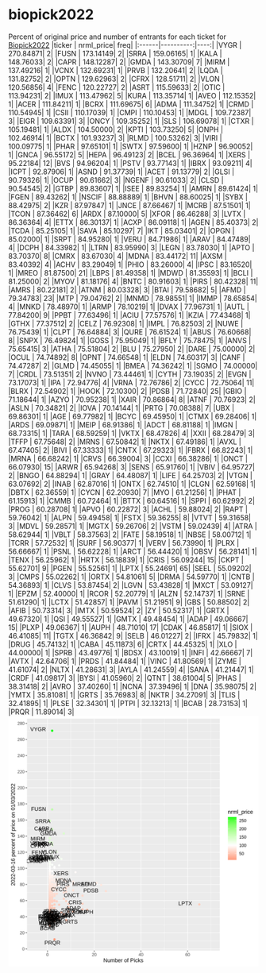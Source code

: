 # biopick2022
Percent of original price and number of entrants for each ticket for [Biopick2022](https://twitter.com/hashtag/Biopick2022)
|ticker | nrml_price| freq|
|:------|----------:|----:|
|VYGR   |  270.84871|    2|
|FUSN   |  173.14149|    2|
|SRRA   |  159.06165|    1|
|KALA   |  148.76033|    2|
|CAPR   |  148.12287|    2|
|GMDA   |  143.30709|    7|
|MIRM   |  137.49216|    1|
|VCNX   |  132.69231|    1|
|PRVB   |  132.20641|    2|
|LQDA   |  131.82752|    2|
|OPTN   |  129.62963|    2|
|CFRX   |  128.51711|    2|
|VLON   |  120.56856|    4|
|FENC   |  120.22727|    2|
|ASRT   |  115.59633|    2|
|OTIC   |  113.94231|    2|
|IMUX   |  113.47962|    5|
|KURA   |  113.35714|    1|
|AVEO   |  112.15352|    1|
|ACER   |  111.84211|    1|
|BCRX   |  111.69675|    6|
|ADMA   |  111.34752|    1|
|CRMD   |  110.54945|    1|
|CSII   |  110.17039|    1|
|CMPI   |  110.10453|    1|
|MDGL   |  109.72387|    3|
|EIGR   |  109.63391|    3|
|ONCY   |  109.35252|    1|
|SLS    |  106.69078|    1|
|CTXR   |  105.19481|    1|
|ALDX   |  104.50000|    2|
|KPTI   |  103.73250|    5|
|ONPH   |  102.46914|    1|
|BCTX   |  101.93237|    3|
|RLMD   |  100.53262|    3|
|VIRI   |  100.09775|    1|
|PHAR   |   97.65101|    1|
|SWTX   |   97.59600|    1|
|HZNP   |   96.90052|    1|
|GNCA   |   96.55172|    5|
|HEPA   |   96.49123|    2|
|BCEL   |   96.36964|    1|
|XERS   |   95.22184|   12|
|BVS    |   94.96204|    1|
|PSTV   |   93.77143|    1|
|IBRX   |   93.09211|    4|
|ICPT   |   92.87906|    1|
|ASND   |   91.37739|    1|
|ACET   |   91.13779|    2|
|GLSI   |   90.79326|    1|
|OCUP   |   90.61662|    3|
|NGENF  |   90.61033|    2|
|CLSD   |   90.54545|    2|
|GTBP   |   89.83607|    1|
|ISEE   |   89.83254|    1|
|AMRN   |   89.61424|    1|
|FGEN   |   89.43262|    1|
|NSCIF  |   88.88889|    1|
|BHVN   |   88.60025|    1|
|SYBX   |   88.42975|    2|
|KZR    |   87.97847|    1|
|JNCE   |   87.66467|    1|
|MCRB   |   87.51501|    1|
|TCON   |   87.36462|    6|
|ARDX   |   87.10000|    5|
|XFOR   |   86.46288|    3|
|LVTX   |   86.36364|    4|
|ETTX   |   86.30137|    1|
|ACXP   |   86.09118|    1|
|AGEN   |   85.40373|    2|
|TCDA   |   85.25105|    1|
|SAVA   |   85.10297|    7|
|IKT    |   85.03401|    2|
|OPGN   |   85.02000|    1|
|SRPT   |   84.95280|    1|
|VERU   |   84.71986|    1|
|ARAV   |   84.47489|    4|
|DCPH   |   84.33982|    1|
|LTRN   |   83.95990|    3|
|LEGN   |   83.78030|    1|
|APTO   |   83.70370|    8|
|CMRX   |   83.67030|    4|
|MDNA   |   83.44172|   11|
|AXSM   |   83.40392|    4|
|ACHV   |   83.29049|    1|
|PHIO   |   83.26000|    4|
|IPSC   |   83.16520|    1|
|MREO   |   81.87500|   21|
|LBPS   |   81.49358|    1|
|MDWD   |   81.35593|    1|
|BCLI   |   81.25000|    2|
|MYOV   |   81.18176|    4|
|BNTC   |   80.91603|    1|
|PIRS   |   80.42328|   11|
|AMRS   |   80.22181|    2|
|ATNM   |   80.03328|    3|
|BTAI   |   79.58682|    5|
|AFMD   |   79.34783|   23|
|MTP    |   79.04762|    2|
|MNMD   |   78.98551|    1|
|IMMP   |   78.65854|    4|
|MNKD   |   78.48970|    1|
|ARMP   |   78.10219|    1|
|DVAX   |   77.96731|    1|
|AUTL   |   77.84200|    9|
|PPBT   |   77.63496|    1|
|ACIU   |   77.57576|    1|
|KZIA   |   77.43468|    1|
|GTHX   |   77.37512|    2|
|CELZ   |   76.92308|    1|
|IMPL   |   76.82503|    2|
|NUWE   |   76.75439|    1|
|CLPT   |   76.64884|    3|
|QURE   |   76.61524|    1|
|ABUS   |   76.60668|    8|
|SNPX   |   76.49824|    1|
|GOSS   |   75.95049|    1|
|BFLY   |   75.78475|    1|
|ANVS   |   75.65415|    3|
|ATHA   |   75.51804|    2|
|BLU    |   75.27950|    2|
|DARE   |   75.00000|    2|
|OCUL   |   74.74892|    8|
|OPNT   |   74.66548|    1|
|ELDN   |   74.60317|    3|
|CANF   |   74.47287|    2|
|GLMD   |   74.45055|    1|
|BMEA   |   74.36242|    1|
|SGMO   |   74.00000|    7|
|CRDL   |   73.51351|    2|
|NVNO   |   73.44461|    1|
|CYTH   |   73.19035|    2|
|EVGN   |   73.17073|    1|
|IPA    |   72.94776|    4|
|VRNA   |   72.76786|    2|
|CYCC   |   72.75064|   11|
|BLRX   |   72.54902|    1|
|HOOK   |   72.10300|    2|
|PDSB   |   71.72840|   25|
|GBIO   |   71.18644|    1|
|AZYO   |   70.95238|    1|
|XAIR   |   70.86864|    8|
|ATNF   |   70.76923|    2|
|ASLN   |   70.34821|    2|
|IOVA   |   70.14144|    1|
|PRTG   |   70.08388|    7|
|UBX    |   69.86301|    1|
|AGE    |   69.77982|    1|
|BCYC   |   69.45950|    1|
|CTMX   |   69.28406|    1|
|ARDS   |   69.09871|    1|
|MEIP   |   68.91386|    1|
|ADCT   |   68.81188|    1|
|IMGN   |   68.73315|    1|
|TARA   |   68.59259|    1|
|VKTX   |   68.47826|    4|
|XXII   |   68.28479|    3|
|TFFP   |   67.75648|    2|
|MRNS   |   67.50842|    1|
|NKTX   |   67.49186|    1|
|AVXL   |   67.47405|    2|
|BIVI   |   67.33333|    1|
|CNTX   |   67.29323|    1|
|FBRX   |   66.82243|    1|
|MRNA   |   66.68242|    1|
|CRVS   |   66.39004|    3|
|CCXI   |   66.38286|    1|
|ONCT   |   66.07930|   15|
|ARWR   |   65.94268|    3|
|SENS   |   65.91760|    1|
|VBIV   |   64.95727|    2|
|BNGO   |   64.88294|    1|
|GRAY   |   64.48087|    1|
|LIFE   |   64.25703|    2|
|VTGN   |   63.07692|    2|
|INAB   |   62.87016|    1|
|ONTX   |   62.74510|    1|
|CLGN   |   62.59168|    1|
|DBTX   |   62.36559|    1|
|CYCN   |   62.20930|    7|
|MYO    |   61.21256|    1|
|PHAT   |   61.15913|    1|
|CMMB   |   60.72464|    1|
|BTTX   |   60.64516|    1|
|SPPI   |   60.62992|    2|
|PROG   |   60.28708|    1|
|APVO   |   60.22872|    3|
|ACHL   |   59.88024|    2|
|RAPT   |   59.76042|    1|
|ALPN   |   59.49458|    1|
|FSTX   |   59.36255|    8|
|VTVT   |   59.31658|    3|
|MDVL   |   59.28571|    1|
|MGTX   |   59.26706|    2|
|VSTM   |   59.02439|    4|
|ATRA   |   58.62944|    1|
|VBLT   |   58.37563|    2|
|FATE   |   58.19518|    1|
|NBSE   |   58.00712|    1|
|TCRR   |   57.72532|    1|
|SURF   |   56.90377|    1|
|VERV   |   56.73990|    1|
|PLRX   |   56.66667|    1|
|PSNL   |   56.62228|    1|
|ARCT   |   56.44420|    1|
|OBSV   |   56.28141|    1|
|TENX   |   56.25962|    1|
|HRTX   |   56.18839|    1|
|CRIS   |   56.09244|   15|
|CKPT   |   55.62701|    9|
|PGEN   |   55.52561|    1|
|LPTX   |   55.24691|   65|
|SEEL   |   55.09202|    3|
|CMPS   |   55.02262|    1|
|ORTX   |   54.81061|    5|
|DRMA   |   54.59770|    1|
|CNTB   |   54.36893|    1|
|CLVS   |   53.87454|    2|
|LGVN   |   53.43828|    1|
|MXCT   |   53.09127|    1|
|EPZM   |   52.40000|    1|
|RCOR   |   52.20779|    1|
|ALZN   |   52.14737|    1|
|SRNE   |   51.61290|    1|
|LCTX   |   51.42857|    1|
|PAVM   |   51.21951|    9|
|GBS    |   50.88502|    2|
|AFIB   |   50.73314|    3|
|IMTX   |   50.59524|    2|
|ZY     |   50.52317|    1|
|GRTX   |   49.67320|    1|
|QSI    |   49.55527|    1|
|GMTX   |   49.48454|    1|
|ADAP   |   49.06667|   15|
|PLXP   |   49.06367|    1|
|AUPH   |   48.71010|   17|
|CDAK   |   46.85817|    1|
|SIOX   |   46.41085|   11|
|TGTX   |   46.36842|    9|
|SELB   |   46.01227|    2|
|IFRX   |   45.79832|    1|
|DRUG   |   45.74132|    1|
|CABA   |   45.11873|    6|
|CRTX   |   44.45325|    1|
|XLO    |   44.00000|    1|
|SPRB   |   43.49776|    1|
|BDSX   |   43.10019|    1|
|INFI   |   42.66667|    7|
|AVTX   |   42.64706|    1|
|PRDS   |   41.84484|    1|
|VINC   |   41.80569|    1|
|ZYME   |   41.61074|    2|
|NLTX   |   41.28631|    3|
|AYLA   |   41.24559|    4|
|SANA   |   41.21447|    1|
|CRDF   |   41.09817|    3|
|BYSI   |   41.05960|    2|
|QTNT   |   38.61004|    5|
|PHAS   |   38.31418|    2|
|AVRO   |   37.40260|    1|
|NCNA   |   37.39496|    1|
|DNA    |   35.98075|    2|
|YMTX   |   35.81081|    1|
|GRTS   |   35.76983|    8|
|NKTR   |   34.27091|    3|
|TLIS   |   32.41895|    1|
|PLSE   |   32.34301|    1|
|PTPI   |   32.13213|    1|
|BCAB   |   28.73153|    1|
|PRQR   |   11.89014|    3|
![retvspicks](biopicks.png?raw=true)
